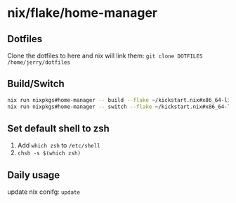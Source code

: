 # nix/flake/home-manager

## Dotfiles

Clone the dotfiles to here and nix will link them:
`git clone DOTFILES /home/jerry/dotfiles`

## Build/Switch

```bash
nix run nixpkgs#home-manager -- build --flake ~/kickstart.nix#x86_64-linux  --impure
nix run nixpkgs#home-manager -- switch --flake ~/kickstart.nix#x86_64-linux  --impure
```

## Set default shell to zsh

1. Add `which zsh` to `/etc/shell`
2. `chsh -s $(which zsh)`

## Daily usage

update nix conifg: `update`
